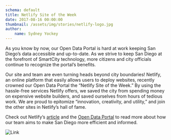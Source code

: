 ```yaml
---
schema: default
title: Netlify Site of the Week
date: 2017-08-16 00:00:00
thumbnail: /assets/img/stories/netlify-logo.jpg
author:
    name: Sydney Yockey
---
```


As you know by now, our Open Data Portal is hard at work keeping San Diego’s data accessible and up-to-date. As we strive to keep San Diego at the forefront of SmartCity technology, more citizens and city officials continue to recognize the portal’s benefits.  

Our site and team are even turning heads beyond city boundaries! Netlify, an online platform that easily allows users to deploy websites, recently crowned our Open Data Portal the “Netlify Site of the Week.” By using the hassle-free services Netlify offers, we saved the city from spending money on expensive website builders, and saved ourselves from hours of tedious work. We are proud to epitomize “innovation, creativity, and utility,” and join the other sites in Netlify’s hall of fame. 

<!--more-->

Check out Netlify’s [article](https://www.netlify.com/site-of-the-week/san-diego-open-data-portal/?utm_content=buffer41a7d&utm_medium=social&utm_source=twitter.com&utm_campaign=buffer) and the [Open Data Portal](https://data.sandiego.gov) to read more about how our team aims to make San Diego more efficient and informed.

![Link](/assets/img/stories/netlify-site.png)



